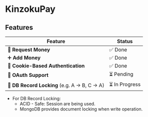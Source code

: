 # KinzokuPay

## Features

| Feature                                     | Status        |
| ------------------------------------------- | ------------- |
| 🔄 **Request Money**                         | ✅ Done        |
| ➕ **Add Money**                             | ✅ Done        |
| 🍪 **Cookie-Based Authentication**           | ✅ Done        |
| 🔐 **OAuth Support**                         | ⏳ Pending     |
| 🧱 **DB Record Locking** (e.g. A → B, C → A) | ⏳ In Progress |

- For DB Record Locking: 
  - ACID - Safe: Session are being used.
  - MongoDB provides document locking when write operation. 
